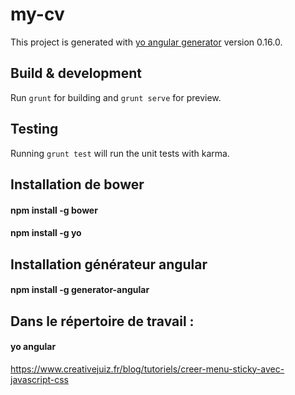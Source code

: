 # my-cv

This project is generated with [yo angular generator](https://github.com/yeoman/generator-angular)
version 0.16.0.

## Build & development

Run `grunt` for building and `grunt serve` for preview.

## Testing

Running `grunt test` will run the unit tests with karma.

## Installation de bower
#### npm install -g bower
#### npm install -g yo

## Installation générateur angular
#### npm install -g generator-angular

## Dans le répertoire de travail :
#### yo angular

https://www.creativejuiz.fr/blog/tutoriels/creer-menu-sticky-avec-javascript-css

